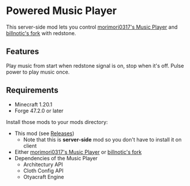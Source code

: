 # Powered Music Player

This server-side mod lets you control [morimori0317's Music Player](https://www.curseforge.com/minecraft/mc-mods/iammusicplayer) and [billnotic's fork](https://www.curseforge.com/minecraft/mc-mods/create-songs-and-speakers-iam-music-player-fork) with redstone.

## Features
Play music from start when redstone signal is on, stop when it's off.
Pulse power to play music once.

## Requirements
- Minecraft 1.20.1
- Forge 47.2.0 or later 

Install those mods to your mods directory:
- This mod (see [Releases](https://github.com/Meatwo310/powered-music-player/releases/))
  - Note that this is **server-side** mod so you don't have to install it on client
- Either [morimori0317's Music Player](https://www.curseforge.com/minecraft/mc-mods/iammusicplayer) or [billnotic's fork](https://www.curseforge.com/minecraft/mc-mods/create-songs-and-speakers-iam-music-player-fork)
- Dependencies of the Music Player
  - Architectury API
  - Cloth Config API
  - Otyacraft Engine
